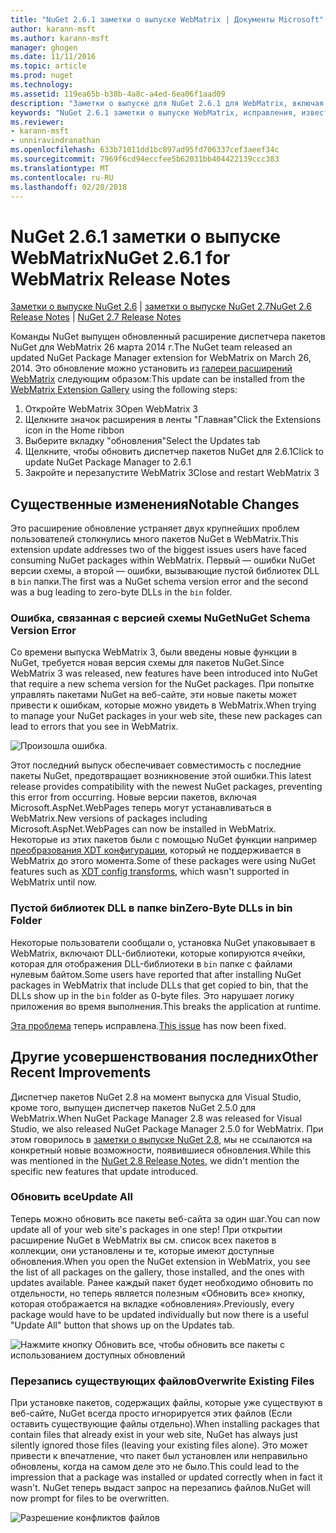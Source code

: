 ```yaml
---
title: "NuGet 2.6.1 заметки о выпуске WebMatrix | Документы Microsoft"
author: karann-msft
ms.author: karann-msft
manager: ghogen
ms.date: 11/11/2016
ms.topic: article
ms.prod: nuget
ms.technology: 
ms.assetid: 119ea65b-b38b-4a8c-a4ed-6ea06f1aad09
description: "Заметки о выпуске для NuGet 2.6.1 для WebMatrix, включая известные проблемы, исправленные ошибки, добавленные функции и DCR."
keywords: "NuGet 2.6.1 заметки о выпуске WebMatrix, исправления, известных проблем, добавлены функции, DCR"
ms.reviewer:
- karann-msft
- unniravindranathan
ms.openlocfilehash: 633b71011dd1bc897ad95fd706337cef3aeef34c
ms.sourcegitcommit: 7969f6cd94eccfee5b62031bb404422139ccc383
ms.translationtype: MT
ms.contentlocale: ru-RU
ms.lasthandoff: 02/20/2018
---
```

# <a name="nuget-261-for-webmatrix-release-notes"></a><span data-ttu-id="4dfe2-104">NuGet 2.6.1 заметки о выпуске WebMatrix</span><span class="sxs-lookup"><span data-stu-id="4dfe2-104">NuGet 2.6.1 for WebMatrix Release Notes</span></span>

<span data-ttu-id="4dfe2-105">[Заметки о выпуске NuGet 2.6](../release-notes/nuget-2.6.md) | [заметки о выпуске NuGet 2.7](../release-notes/nuget-2.7.md)</span><span class="sxs-lookup"><span data-stu-id="4dfe2-105">[NuGet 2.6 Release Notes](../release-notes/nuget-2.6.md) | [NuGet 2.7 Release Notes](../release-notes/nuget-2.7.md)</span></span>

<span data-ttu-id="4dfe2-106">Команды NuGet выпущен обновленный расширение диспетчера пакетов NuGet для WebMatrix 26 марта 2014 г.</span><span class="sxs-lookup"><span data-stu-id="4dfe2-106">The NuGet team released an updated NuGet Package Manager extension for WebMatrix on March 26, 2014.</span></span>  <span data-ttu-id="4dfe2-107">Это обновление можно установить из [галереи расширений WebMatrix](https://blogs.iis.net/webmatrix/retiring-the-webmatrix-extensions-gallery) следующим образом:</span><span class="sxs-lookup"><span data-stu-id="4dfe2-107">This update can be installed from the [WebMatrix Extension Gallery](https://blogs.iis.net/webmatrix/retiring-the-webmatrix-extensions-gallery) using the following steps:</span></span>

1. <span data-ttu-id="4dfe2-108">Откройте WebMatrix 3</span><span class="sxs-lookup"><span data-stu-id="4dfe2-108">Open WebMatrix 3</span></span>
1. <span data-ttu-id="4dfe2-109">Щелкните значок расширения в ленты "Главная"</span><span class="sxs-lookup"><span data-stu-id="4dfe2-109">Click the Extensions icon in the Home ribbon</span></span>
1. <span data-ttu-id="4dfe2-110">Выберите вкладку "обновления"</span><span class="sxs-lookup"><span data-stu-id="4dfe2-110">Select the Updates tab</span></span>
1. <span data-ttu-id="4dfe2-111">Щелкните, чтобы обновить диспетчер пакетов NuGet для 2.6.1</span><span class="sxs-lookup"><span data-stu-id="4dfe2-111">Click to update NuGet Package Manager to 2.6.1</span></span>
1. <span data-ttu-id="4dfe2-112">Закройте и перезапустите WebMatrix 3</span><span class="sxs-lookup"><span data-stu-id="4dfe2-112">Close and restart WebMatrix 3</span></span>

## <a name="notable-changes"></a><span data-ttu-id="4dfe2-113">Существенные изменения</span><span class="sxs-lookup"><span data-stu-id="4dfe2-113">Notable Changes</span></span>

<span data-ttu-id="4dfe2-114">Это расширение обновление устраняет двух крупнейших проблем пользователей столкнулись много пакетов NuGet в WebMatrix.</span><span class="sxs-lookup"><span data-stu-id="4dfe2-114">This extension update addresses two of the biggest issues users have faced consuming NuGet packages within WebMatrix.</span></span>  <span data-ttu-id="4dfe2-115">Первый — ошибки NuGet версии схемы, а второй — ошибки, вызывающие пустой библиотек DLL в `bin` папки.</span><span class="sxs-lookup"><span data-stu-id="4dfe2-115">The first was a NuGet schema version error and the second was a bug leading to zero-byte DLLs in the `bin` folder.</span></span>

### <a name="nuget-schema-version-error"></a><span data-ttu-id="4dfe2-116">Ошибка, связанная с версией схемы NuGet</span><span class="sxs-lookup"><span data-stu-id="4dfe2-116">NuGet Schema Version Error</span></span>

<span data-ttu-id="4dfe2-117">Со времени выпуска WebMatrix 3, были введены новые функции в NuGet, требуется новая версия схемы для пакетов NuGet.</span><span class="sxs-lookup"><span data-stu-id="4dfe2-117">Since WebMatrix 3 was released, new features have been introduced into NuGet that require a new schema version for the NuGet packages.</span></span>  <span data-ttu-id="4dfe2-118">При попытке управлять пакетами NuGet на веб-сайте, эти новые пакеты может привести к ошибкам, которые можно увидеть в WebMatrix.</span><span class="sxs-lookup"><span data-stu-id="4dfe2-118">When trying to manage your NuGet packages in your web site, these new packages can lead to errors that you see in WebMatrix.</span></span>

![Произошла ошибка.](./media/NuGet-2.8/webmatrix-schema-version.png)

<span data-ttu-id="4dfe2-122">Этот последний выпуск обеспечивает совместимость с последние пакеты NuGet, предотвращает возникновение этой ошибки.</span><span class="sxs-lookup"><span data-stu-id="4dfe2-122">This latest release provides compatibility with the newest NuGet packages, preventing this error from occurring.</span></span> <span data-ttu-id="4dfe2-123">Новые версии пакетов, включая Microsoft.AspNet.WebPages теперь могут устанавливаться в WebMatrix.</span><span class="sxs-lookup"><span data-stu-id="4dfe2-123">New versions of packages including Microsoft.AspNet.WebPages can now be installed in WebMatrix.</span></span>  <span data-ttu-id="4dfe2-124">Некоторые из этих пакетов были с помощью NuGet функции например [преобразования XDT конфигурации](../release-notes/nuget-2.6.md#xdt), который не поддерживается в WebMatrix до этого момента.</span><span class="sxs-lookup"><span data-stu-id="4dfe2-124">Some of these packages were using NuGet features such as [XDT config transforms](../release-notes/nuget-2.6.md#xdt), which wasn't supported in WebMatrix until now.</span></span>

### <a name="zero-byte-dlls-in-bin-folder"></a><span data-ttu-id="4dfe2-125">Пустой библиотек DLL в папке bin</span><span class="sxs-lookup"><span data-stu-id="4dfe2-125">Zero-Byte DLLs in bin Folder</span></span>

<span data-ttu-id="4dfe2-126">Некоторые пользователи сообщали о, установка NuGet упаковывает в WebMatrix, включают DLL-библиотеки, которые копируются ячейки, которая для отображения DLL-библиотеки в `bin` папке с файлами нулевым байтом.</span><span class="sxs-lookup"><span data-stu-id="4dfe2-126">Some users have reported that after installing NuGet packages in WebMatrix that include DLLs that get copied to bin, that the DLLs show up in the `bin` folder as 0-byte files.</span></span>  <span data-ttu-id="4dfe2-127">Это нарушает логику приложения во время выполнения.</span><span class="sxs-lookup"><span data-stu-id="4dfe2-127">This breaks the application at runtime.</span></span>

<span data-ttu-id="4dfe2-128">[Эта проблема](https://nuget.codeplex.com/workitem/4060) теперь исправлена.</span><span class="sxs-lookup"><span data-stu-id="4dfe2-128">[This issue](https://nuget.codeplex.com/workitem/4060) has now been fixed.</span></span>

## <a name="other-recent-improvements"></a><span data-ttu-id="4dfe2-129">Другие усовершенствования последних</span><span class="sxs-lookup"><span data-stu-id="4dfe2-129">Other Recent Improvements</span></span>

<span data-ttu-id="4dfe2-130">Диспетчер пакетов NuGet 2.8 на момент выпуска для Visual Studio, кроме того, выпущен диспетчер пакетов NuGet 2.5.0 для WebMatrix.</span><span class="sxs-lookup"><span data-stu-id="4dfe2-130">When NuGet Package Manager 2.8 was released for Visual Studio, we also released NuGet Package Manager 2.5.0 for WebMatrix.</span></span>  <span data-ttu-id="4dfe2-131">При этом говорилось в [заметки о выпуске NuGet 2.8](../release-notes/nuget-2.8.md#webmatrix-nuget-client-updates), мы не ссылаются на конкретный новые возможности, появившиеся обновления.</span><span class="sxs-lookup"><span data-stu-id="4dfe2-131">While this was mentioned in the [NuGet 2.8 Release Notes](../release-notes/nuget-2.8.md#webmatrix-nuget-client-updates), we didn't mention the specific new features that update introduced.</span></span>

### <a name="update-all"></a><span data-ttu-id="4dfe2-132">Обновить все</span><span class="sxs-lookup"><span data-stu-id="4dfe2-132">Update All</span></span>

<span data-ttu-id="4dfe2-133">Теперь можно обновить все пакеты веб-сайта за один шаг.</span><span class="sxs-lookup"><span data-stu-id="4dfe2-133">You can now update all of your web site's packages in one step!</span></span>  <span data-ttu-id="4dfe2-134">При открытии расширение NuGet в WebMatrix вы см. список всех пакетов в коллекции, они установлены и те, которые имеют доступные обновления.</span><span class="sxs-lookup"><span data-stu-id="4dfe2-134">When you open the NuGet extension in WebMatrix, you see the list of all packages on the gallery, those installed, and the ones with updates available.</span></span>  <span data-ttu-id="4dfe2-135">Ранее каждый пакет будет необходимо обновить по отдельности, но теперь является полезным «Обновить все» кнопку, которая отображается на вкладке «обновления».</span><span class="sxs-lookup"><span data-stu-id="4dfe2-135">Previously, every package would have to be updated individually but now there is a useful "Update All" button that shows up on the Updates tab.</span></span>

![Нажмите кнопку Обновить все, чтобы обновить все пакеты с использованием доступных обновлений](./media/NuGet-2.8/webmatrix-update-all.png)

### <a name="overwrite-existing-files"></a><span data-ttu-id="4dfe2-137">Перезапись существующих файлов</span><span class="sxs-lookup"><span data-stu-id="4dfe2-137">Overwrite Existing Files</span></span>

<span data-ttu-id="4dfe2-138">При установке пакетов, содержащих файлы, которые уже существуют в веб-сайте, NuGet всегда просто игнорируется этих файлов (Если оставить существующие файлы отдельно).</span><span class="sxs-lookup"><span data-stu-id="4dfe2-138">When installing packages that contain files that already exist in your web site, NuGet has always just silently ignored those files (leaving your existing files alone).</span></span>  <span data-ttu-id="4dfe2-139">Это может привести к впечатление, что пакет был установлен или неправильно обновлены, когда на самом деле это не было.</span><span class="sxs-lookup"><span data-stu-id="4dfe2-139">This could lead to the impression that a package was installed or updated correctly when in fact it wasn't.</span></span>  <span data-ttu-id="4dfe2-140">NuGet теперь выдаст запрос на перезапись файлов.</span><span class="sxs-lookup"><span data-stu-id="4dfe2-140">NuGet will now prompt for files to be overwritten.</span></span>

![Разрешение конфликтов файлов](./media/NuGet-2.8/webmatrix-overwrite-file.png)
